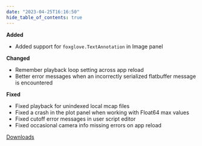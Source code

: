 ```yaml
---
date: "2023-04-25T16:16:50"
hide_table_of_contents: true
---
```

**Added**
* Added support for `foxglove.TextAnnotation` in Image panel

**Changed**
* Remember playback loop setting across app reload
* Better error messages when an incorrectly serialized flatbuffer message is encountered

**Fixed**
* Fixed playback for unindexed local mcap files
* Fixed a crash in the plot panel when working with Float64 max values
* Fixed cutoff error messages in user script editor
* Fixed occasional camera info missing errors on app reload

<!-- truncate -->
[Downloads](https://github.com/foxglove/studio/releases/tag/v1.52.0)
